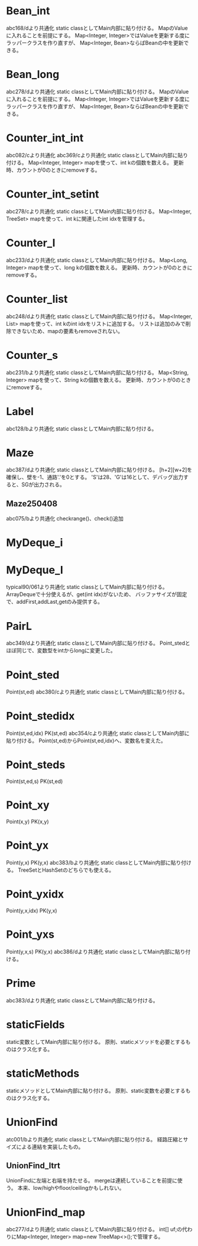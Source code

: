 # Bean\_int
abc168/dより共通化
static classとしてMain内部に貼り付ける。
MapのValueに入れることを前提にする。
Map<Integer, Integer>ではValueを更新する度にラッパークラスを作り直すが、
Map<Integer, Bean>ならばBeanの中を更新できる。

# Bean\_long
abc278/dより共通化
static classとしてMain内部に貼り付ける。
MapのValueに入れることを前提にする。
Map<Integer, Integer>ではValueを更新する度にラッパークラスを作り直すが、
Map<Integer, Bean>ならばBeanの中を更新できる。

# Counter\_int\_int
abc082/cより共通化
abc369/cより共通化
static classとしてMain内部に貼り付ける。
Map<Integer, Integer> mapを使って、int kの個数を数える。
更新時、カウントが0のときにremoveする。

# Counter_int_setint
abc278/cより共通化
static classとしてMain内部に貼り付ける。
Map<Integer, TreeSet<Integer>> mapを使って、int kに関連したint idxを管理する。

# Counter\_l
abc233/dより共通化
static classとしてMain内部に貼り付ける。
Map<Long, Integer> mapを使って、long kの個数を数える。
更新時、カウントが0のときにremoveする。

# Counter\_list
abc248/dより共通化
static classとしてMain内部に貼り付ける。
Map<Integer, List<Integer>> mapを使って、int kのint idxをリストに追加する。
リストは追加のみで削除できないため、mapの要素もremoveされない。

# Counter\_s
abc231/bより共通化
static classとしてMain内部に貼り付ける。
Map<String, Integer> mapを使って、String kの個数を数える。
更新時、カウントが0のときにremoveする。

# Label
abc128/bより共通化
static classとしてMain内部に貼り付ける。

# Maze
abc387/dより共通化
static classとしてMain内部に貼り付ける。
\[h+2\]\[w+2\]を確保し、壁を-1、通路'.'を0とする。
'S'は28、'G'は16として、デバッグ出力すると、SGが出力される。
## Maze250408
abc075/bより共通化
checkrange()、check()追加

# MyDeque\_i
# MyDeque\_l
typical90/061より共通化
static classとしてMain内部に貼り付ける。
ArrayDeque<Integer>で十分使えるが、get(int idx)がないため、
バッファサイズが固定で、addFirst,addLast,getのみ提供する。

# PairL
abc349/dより共通化
static classとしてMain内部に貼り付ける。
Point\_stedとほぼ同じで、変数型をintからlongに変更した。

# Point_sted
Point(st,ed)
abc380/cより共通化
static classとしてMain内部に貼り付ける。

# Point_stedidx
Point(st,ed,idx) PK(st,ed)
abc354/cより共通化
static classとしてMain内部に貼り付ける。
Point(st,ed)からPoint(st,ed,idx)へ、変数名を変えた。

# Point_steds
Point(st,ed,s) PK(st,ed)

# Point\_xy
Point(x,y) PK(x,y)

# Point\_yx
Point(y,x) PK(y,x)
abc383/bより共通化
static classとしてMain内部に貼り付ける。
TreeSet<Point>とHashSet<Point>のどちらでも使える。

# Point\_yxidx
Point(y,x,idx) PK(y,x)

# Point_yxs
Point(y,x,s) PK(y,x)
abc386/dより共通化
static classとしてMain内部に貼り付ける。

# Prime
abc383/dより共通化
static classとしてMain内部に貼り付ける。

# staticFields
static変数としてMain内部に貼り付ける。
原則、staticメソッドを必要とするものはクラス化する。

# staticMethods
staticメソッドとしてMain内部に貼り付ける。
原則、static変数を必要とするものはクラス化する。

# UnionFind
atc001/bより共通化
static classとしてMain内部に貼り付ける。
経路圧縮とサイズによる連結を実装したもの。

## UnionFind_ltrt
UnionFindに左端と右端を持たせる。
mergeは連続していることを前提に使う。
本来、low/highやfloor/ceilingかもしれない。

# UnionFind\_map
abc277/dより共通化
static classとしてMain内部に貼り付ける。
int[] uf;の代わりにMap<Integer, Integer> map=new TreeMap<>();で管理する。

